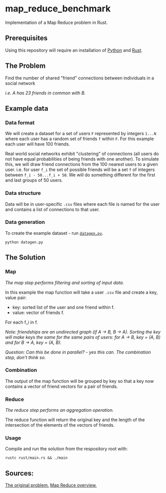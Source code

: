 # map_reduce_benchmark

Implementation of a Map Reduce problem in Rust.

## Prerequisites

Using this repository will require an installation of [Python](https://www.python.org/downloads/) and [Rust](https://www.rust-lang.org/tools/install).

## The Problem

Find the number of shared "friend" connections between individuals in a social network 

*i.e. A has 23 friends in common with B.*

## Example data

### Data format

We will create a dataset for a set of users `F` represented by integers `1...N` where each user has a random set of friends `f` within `F`. For this example each user will have 100 friends.

Real world social networks exhibit "clustering" of connections (all users do not have equal probabilities of being friends with one another). To simulate this, we will draw friend connections from the 100 nearest users to a given user. i.e. for user `f_i` the set of possible friends will be a set `f` of integers between `f_i - 50...f_i + 50`. We will do something different for the first and last groups of 50 users.

### Data structure

Data will be in user-specific `.csv` files where each file is named for the user and contains a list of connections to that user.

### Data generation

To create the example dataset - run [`datagen.py`](https://github.com/hamishgibbs/map_reduce_benchmark/blob/main/datagen.py).

```shell
python datagen.py
```

## The Solution

### Map

*The map step performs filtering and sorting of input data.*

In this example the map function will take a user `.csv` file and create a key, value pair:

  * key: sorted list of the user and one friend within f.
  * value: vector of friends f.

For each f_i in f.

*Note: friendships are an undirected graph (if A -> B, B -> A). Sorting the key will make keys the same for the same pairs of users: for A -> B, key = (A, B) and for B -> A, key = (A, B).*

*Question: Can this be done in parallel? - yes this can. The combination step, don't think so.*

### Combination

The output of the map function will be grouped by key so that a key now contains a vector of friend vectors for a pair of friends.

### Reduce

*The reduce step performs an aggregation operation.*

The reduce function will return the original key and the length of the intersection of the elements of the vectors of friends.

### Usage

Compile and run the solution from the respository root with:

```shell
rustc rust/main.rs && ./main
```

## Sources:

[The original problem.](https://stackoverflow.com/questions/12375761/good-mapreduce-examples)
[Map Reduce overview.](https://en.wikipedia.org/wiki/MapReduce)
